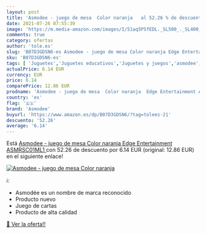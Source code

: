 ```yaml
---
layout: post
title: 'Asmodee - juego de mesa  Color naranja   al 52.26 % de descuento'
date: 2021-07-26 07:55:39
image: 'https://m.media-amazon.com/images/I/51aq5PSfEDL._SL500_._SL400_.jpg'
comments: true
category: ofertas
author: 'tole.es'
slug: 'B07D3GDSN6-es Asmodee - juego de mesa Color naranja Edge Entertainment...'
sku: 'B07D3GDSN6-es'
tags: [ 'Juguetes','Juguetes educativos','Juguetes y juegos','asmodee','de','juego','mesa', ]
actualPrice: 6.14 EUR
currency: EUR
price: 6.14
comparePrice: 12.86 EUR
prodname: 'Asmodee - juego de mesa  Color naranja  Edge Entertainment ASMRSC01ML1 '
country: 'es'
flag: '🇪🇸'
brand: 'Asmodee'
buyurl: 'https://www.amazon.es/dp/B07D3GDSN6/?tag=tolees-21'
descuento: '52.26'
average: '6.14'
---
```


Está [Asmodee - juego de mesa  Color naranja  Edge Entertainment ASMRSC01ML1 ](https://www.amazon.es/dp/B07D3GDSN6/?tag=tolees-21) con 52.26 de descuento por 6.14 EUR (original: 12.86 EUR) en el siguiente enlace!

[![Asmodee - juego de mesa  Color naranja  ](https://m.media-amazon.com/images/I/51aq5PSfEDL._SL500_._SL400_.jpg)](https://www.amazon.es/dp/B07D3GDSN6/?tag=tolees-21)

ℹ️:

- Asmodée es un nombre de marca reconocido
- Producto nuevo
- Juego de cartas
- Producto de alta calidad

[🛒 Ver la oferta!!](https://www.amazon.es/dp/B07D3GDSN6/?tag=tolees-21)
